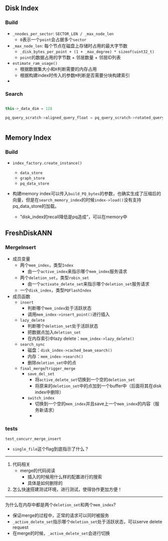 
## Disk Index 

### Build

- `_nnodes_per_sector`: `SECTOR_LEN / _max_node_len`
	- `0`表示一个`point`会占据多个`sector`
- `_max_node_len`: 每个节点在磁盘上存储时占用的最大字节数
	- `_disk_bytes_per_point + (1 + _max_degree) * sizeof(uint32_t)`
	- `point`的数据占用的字节数 + 邻居数量 + 邻居ID列表
- `estimate_ram_usage()`
	- 根据数据集大小和`R`判断需要的内存占用
	- 根据构建index时传入的参数`M`判断是否需要分块构建索引
- 


### Search
```c++

this->_data_dim = 128

pq_query_scratch->aligned_query_float = pq_query_scratch->rotated_query = query



```


## Memory Index

### Build

- `index_factory.create_instance()`
	- `data_store`
	- `graph_store`
	- `pq_data_store`

- 构建memory index可以传入`build_PQ_bytes`的参数，也确实生成了压缩后的向量，但是在`search_memory_index`的时候`index->load()`没有支持pq_data_store的加载。
	- ”disk_index的recall降低是pq造成“，可以在memory中

## FreshDiskANN

### MergeInsert

- 成员变量
	- 两个`mem_index`，类型`Index`
		- 由一个`active_index`来指示哪个`mem_index`服务请求
	- 两个`deletion_set`，类型`robin_set`
		- 由一个`activate_delete_set`来指示哪个`deletion_set`服务请求
	- 一个`disk_index`，类型`PQFlashIndex`
- 成员函数
	- `insert`
		- 判断哪个`mem_index`处于活跃状态
		- 调用`mem_index->insert_point()`进行插入
	- `lazy_delete`
		- 判断哪个`deletion_set`处于活跃状态
		- 把数据点加入`deletion_set`
		- 在内存索引中lazy delete：`mem_index->lazy_delete()`
	- `search_sync`
		- 磁盘：`disk_index->cached_beam_search()`
		- 内存：`mem_index->search()`
		- 删除`deletion_set`中的点
	- `final_merge`/`trigger_merge`
		- `save_del_set`
			- 将`active_delete_set`切换到一个空的`deletion_set`
			- 将原来的`deletion_set`中的点加到一个buffer中（后面将其在disk index中删除）
		- `switch_index`
			- 切换到一个空的`mem_index`并且save上一个`mem_index`的内容（服务新请求）
			- 
### tests

`test_concurr_merge_insert`
- `single_file`这个flag到底指示了什么？


---
1. 代码相关
	- merge的代码阅读
		- 插入的时候用什么样的配置进行的搜索
		- 具体是如何删除的
2. 怎么快速搭建测试环境，进行测试，使得协作更加方便！

---
为什么在内存中都是两个`deletion_set`和两个`mem_index`?
- 保证merge的过程中，正常的请求可以同时被服务
- `_active_delete_set`指示哪个`deletion_set`处于活跃状态，可以serve delete request
- 在merge的时候，`_active_delete_set`会进行切换
